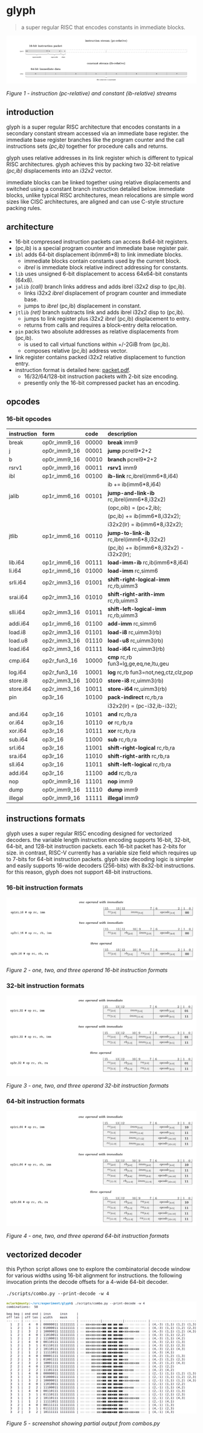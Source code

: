 # glyph

> a super regular RISC that encodes constants in immediate blocks.

![instruction and constant streams](/doc/concept.png)

_Figure 1 - instruction (pc-relative) and constant (ib-relative) streams_

## introduction

glyph is a super regular RISC architecture that encodes constants in a
secondary constant stream accessed via an immediate base register. the
immediate base register branches like the program counter and the call
instructions sets _(pc,ib)_ together for procedure calls and returns.

glyph uses relative addresses in its link register which is different
to typical RISC architectures. glyph achieves this by packing two 32-bit
relative _(pc,ib)_ displacements into an _i32x2_ vector.

immediate blocks can be linked together using relative displacements
and switched using a constant branch instruction detailed below.
immediate blocks, unlike typical RISC architectures, mean relocations
are simple word sizes like CISC architectures, are aligned and can use
C-style structure packing rules.

## architecture

- 16-bit compressed instruction packets can access 8x64-bit registers.
- (pc,ib) is a special program counter and immediate base register pair.
- `ibl` adds 64-bit displacement ib(imm6*8) to link immediate blocks.
  - immediate blocks contain constants used by the current block.
  - _ibrel_ is immediate block relative indirect addressing for constants.
- `lib` uses unsigned 6-bit displacement to access 64x64-bit constants (64x8).
- `jalib` _(call)_ branch links address and adds ibrel i32x2 disp to (pc,ib).
  - links i32x2 _ibrel_ displacement of program counter and immediate base.
  - jumps to _ibrel_ (pc,ib) displacement in constant.
- `jtlib` _(ret)_ branch subtracts link and adds ibrel i32x2 disp to (pc,ib).
  - jumps to link register plus i32x2 _ibrel_ (pc,ib) displacement to entry.
  - returns from calls and requires a block-entry delta relocation.
- `pin` packs two absolute addresses as relative displacements from (pc,ib).
  - is used to call virtual functions within +/-2GiB from (pc,ib).
  - composes relative (pc,ib) address vector.
- link register contains packed i32x2 relative displacement to function entry.
- instruction format is detailed here: [packet.pdf](/doc/packet.pdf).
  - 16/32/64/128-bit instruction packets with 2-bit size encoding.
  - presently only the 16-bit compressed packet has an encoding.

## opcodes

### 16-bit opcodes

| instruction  | form         | code  | description                                 |
|:-------------|:-------------|:------|:--------------------------------------------|
| break        | op0r_imm9_16 | 00000 | **break** imm9                              |
| j            | op0r_imm9_16 | 00001 | **jump** pcrel9*2+2                         |
| b            | op0r_imm9_16 | 00010 | **branch** pcrel9*2+2                       |
| rsrv1        | op0r_imm9_16 | 00011 | **rsrv1** imm9                              |
| ibl          | op1r_imm6_16 | 00100 | **ib-link** rc,ibrel(imm6*8,i64)            |
|              |              |       |   ib += ib(imm6*8,i64)                      |
| jalib        | op1r_imm6_16 | 00101 | **jump-and-link-ib** rc,ibrel(imm6*8,i32x2) |
|              |              |       |   (opc,oib) = (pc+2,ib);                    |
|              |              |       |   (pc,ib) += ib(imm6*8,i32x2);              |
|              |              |       |   i32x2(lr) = ib(imm6*8,i32x2);             |
| jtlib        | op1r_imm6_16 | 00110 | **jump-to-link-ib** rc,ibrel(imm6*8,i32x2)  |
|              |              |       |   (pc,ib) += ib(imm6*8,i32x2) - i32x2(lr);  |
| lib.i64      | op1r_imm6_16 | 00111 | **load-imm-ib** rc,ib(imm6*8,i64)           |
| li.i64       | op1r_imm6_16 | 01000 | **load-imm** rc,simm6                       |
| srli.i64     | op2r_imm3_16 | 01001 | **shift-right-logical-imm** rc,rb,uimm3     |
| srai.i64     | op2r_imm3_16 | 01010 | **shift-right-arith-imm** rc,rb,uimm3       |
| slli.i64     | op2r_imm3_16 | 01011 | **shift-left-logical-imm** rc,rb,uimm3      |
| addi.i64     | op1r_imm6_16 | 01100 | **add-imm** rc,simm6                        |
| load.i8      | op2r_imm3_16 | 01101 | **load-i8** rc,uimm3(rb)                    |
| load.u8      | op2r_imm3_16 | 01110 | **load-u8** rc,uimm3(rb)                    |
| load.i64     | op2r_imm3_16 | 01111 | **load-i64** rc,uimm3(rb)                   |
| cmp.i64      | op2r_fun3_16 | 10000 | **cmp** rc,rb fun3=lg,ge,eq,ne,ltu,geu      |
| log.i64      | op2r_fun3_16 | 10001 | **log** rc,rb fun3=not,neg,ctz,clz,pop      |
| store.i8     | op2r_imm3_16 | 10010 | **store-i8** rc,uimm3(rb)                   |
| store.i64    | op2r_imm3_16 | 10011 | **store-i64** rc,uimm3(rb)                  |
| pin          | op3r_16      | 10100 | **pack-indirect** rc,rb,ra                  |
|              |              |       |   i32x2(lr) = (pc-i32,ib-i32);              |
| and.i64      | op3r_16      | 10101 | **and** rc,rb,ra                            |
| or.i64       | op3r_16      | 10110 | **or** rc,rb,ra                             |
| xor.i64      | op3r_16      | 10111 | **xor** rc,rb,ra                            |
| sub.i64      | op3r_16      | 11000 | **sub** rc,rb,ra                            |
| srl.i64      | op3r_16      | 11001 | **shift-right-logical** rc,rb,ra            |
| sra.i64      | op3r_16      | 11010 | **shift-right-arith** rc,rb,ra              |
| sll.i64      | op3r_16      | 11011 | **shift-left-logical** rc,rb,ra             |
| add.i64      | op3r_16      | 11100 | **add** rc,rb,ra                            |
| nop          | op0r_imm9_16 | 11101 | **nop** imm9                                |
| dump         | op0r_imm9_16 | 11110 | **dump** imm9                               |
| illegal      | op0r_imm9_16 | 11111 | **illegal** imm9                            |

## instructions formats

glyph uses a super regular RISC encoding designed for vectorized decoders.
the variable length instruction encoding supports 16-bit, 32-bit, 64-bit,
and 128-bit instruction packets. each 16-bit packet has 2-bits for size.
in contrast, RISC-V currently has a variable size field which requires
up to 7-bits for 64-bit instruction packets. glyph size decoding logic
is simpler and easily supports 16-wide decoders (256-bits) with 8x32-bit
instructions. for this reason, glyph does not support 48-bit instructions.

### 16-bit instruction formats

![16-bit instruction packet](/doc/packet-16.png)

_Figure 2 - one, two, and three operand 16-bit instruction formats_

### 32-bit instruction formats

![32-bit instruction packet](/doc/packet-32.png)

_Figure 3 - one, two, and three operand 32-bit instruction formats_

### 64-bit instruction formats

![64-bit instruction packet](/doc/packet-64.png)

_Figure 4 - one, two, and three operand 64-bit instruction formats_

## vectorized decoder

this Python script allows one to explore the combinatorial decode window
for various widths using 16-bit alignment for instructions. the following
invocation prints the decode offsets for a 4-wide 64-bit decoder.

```
./scripts/combo.py --print-decode -w 4
```

![combinatorial decode offsets for 4-wide decoder](/doc/combos-4.png)

_Figure 5 - screenshot showing partial output from combos.py_
